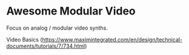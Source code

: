 # Awesome Modular Video
Focus on analog / modular video synths.

Video Basics (https://www.maximintegrated.com/en/design/technical-documents/tutorials/7/734.html)
